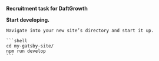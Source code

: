 **Recruitment task for DaftGrowth**

**Start developing.**

    Navigate into your new site’s directory and start it up.

    ```shell
    cd my-gatsby-site/
    npm run develop
    ```